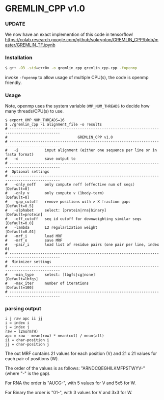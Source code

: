 # GREMLIN_CPP v1.0

### UPDATE
We now have an exact implemention of this code in tensorflow!
https://colab.research.google.com/github/sokrypton/GREMLIN_CPP/blob/master/GREMLIN_TF.ipynb

### Installation
```sh
$ g++ -O3 -std=c++0x -o gremlin_cpp gremlin_cpp.cpp -fopenmp
```
invoke ```-fopenmp``` to allow usage of multiple CPU(s), the code is openmp friendly.
### Usage
Note, openmp uses the system variable ```OMP_NUM_THREADS``` to decide how many threads/CPU(s) to use.
```
$ export OMP_NUM_THREADS=16
$ ./gremlin_cpp -i alignment_file -o results
# ---------------------------------------------------------------------------------------------
#                                GREMLIN_CPP v1.0                                              
# ---------------------------------------------------------------------------------------------
#   -i            input alignment (either one sequence per line or in fasta format)
#   -o            save output to
# ---------------------------------------------------------------------------------------------
#  Optional settings                                                                           
# ---------------------------------------------------------------------------------------------
#   -only_neff    only compute neff (effective num of seqs)      [Default=0]
#   -only_v       only compute v (1body-term)                    [Default=0]
#   -gap_cutoff   remove positions with > X fraction gaps        [Default=0.5]
#   -alphabet     select: [protein|rna|binary]                   [Default=protein]
#   -eff_cutoff   seq id cutoff for downweighting similar seqs   [Default=0.8]
#   -lambda       L2 regularization weight                       [Default=0.01]
#   -mrf_i        load MRF
#   -mrf_o        save MRF
#   -pair_i       load list of residue pairs (one pair per line, index 0)
# ---------------------------------------------------------------------------------------------
#  Minimizer settings                                                                          
# ---------------------------------------------------------------------------------------------
#   -min_type     select: [lbgfs|cg|none]                        [Default=lbfgs]
#   -max_iter     number of iterations                           [Default=100]
# ---------------------------------------------------------------------------------------------
```
### parsing output
```
i j raw apc ii jj
i = index i
j = index j
raw = l2norm(W)
apc = raw - mean(row) * mean(col) / mean(all)
ii = char-position i
jj = char-position j
```

The out MRF contains 21 values for each position (V) and 21 x 21 values for each pair of positions (W).

The order of the values is as follows: "ARNDCQEGHILKMFPSTWYV-" (where "-" is the gap). 

For RNA the order is "AUCG-", with 5 values for V and 5x5 for W.

For Binary the order is "01-", with 3 values for V and 3x3 for W.
